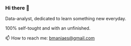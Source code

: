 ### Hi there 👋

Data-analyst, dedicated to learn something new everyday.

100% self-tought and with an unfinished.

📫 How to reach me: bmaniaes@gmail.com
